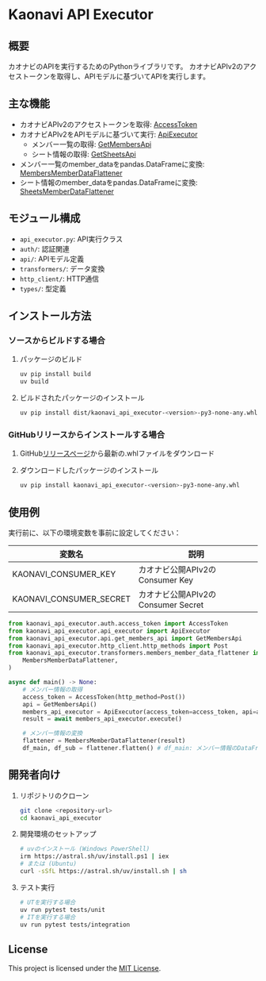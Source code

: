 # Kaonavi API Executor

## 概要
カオナビのAPIを実行するためのPythonライブラリです。
カオナビAPIv2のアクセストークンを取得し、APIモデルに基づいてAPIを実行します。

## 主な機能
- カオナビAPIv2のアクセストークンを取得: [AccessToken](./src/kaonavi_api_executor/auth/access_token.py)
- カオナビAPIv2をAPIモデルに基づいて実行: [ApiExecutor](./src/kaonavi_api_executor/api_executor.py)
  - メンバー一覧の取得: [GetMembersApi](./src/kaonavi_api_executor/api/get_members_api.py)
  - シート情報の取得: [GetSheetsApi](./src/kaonavi_api_executor/api/get_sheets_api.py)
- メンバー一覧のmember_dataをpandas.DataFrameに変換: [MembersMemberDataFlattener](./src/kaonavi_api_executor/transformers/members_member_data_flattener.py)
- シート情報のmember_dataをpandas.DataFrameに変換: [SheetsMemberDataFlattener](./src/kaonavi_api_executor/transformers/sheets_member_data_flattener.py)

## モジュール構成
- `api_executor.py`: API実行クラス
- `auth/`: 認証関連
- `api/`: APIモデル定義
- `transformers/`: データ変換
- `http_client/`: HTTP通信
- `types/`: 型定義

## インストール方法

### ソースからビルドする場合
1. パッケージのビルド
    ```bash
    uv pip install build
    uv build
    ```

2. ビルドされたパッケージのインストール
    ```bash
    uv pip install dist/kaonavi_api_executor-<version>-py3-none-any.whl
    ```

### GitHubリリースからインストールする場合
1. GitHub[リリースページ](../../releases)から最新の.whlファイルをダウンロード

2. ダウンロードしたパッケージのインストール
    ```bash
    uv pip install kaonavi_api_executor-<version>-py3-none-any.whl
    ```

## 使用例
実行前に、以下の環境変数を事前に設定してください：

| 変数名                  | 説明                               |
| ----------------------- | ---------------------------------- |
| KAONAVI_CONSUMER_KEY    | カオナビ公開APIv2のConsumer Key    |
| KAONAVI_CONSUMER_SECRET | カオナビ公開APIv2のConsumer Secret |

```python
from kaonavi_api_executor.auth.access_token import AccessToken
from kaonavi_api_executor.api_executor import ApiExecutor
from kaonavi_api_executor.api.get_members_api import GetMembersApi
from kaonavi_api_executor.http_client.http_methods import Post
from kaonavi_api_executor.transformers.members_member_data_flattener import (
    MembersMemberDataFlattener,
)

async def main() -> None:
    # メンバー情報の取得
    access_token = AccessToken(http_method=Post())
    api = GetMembersApi()
    members_api_executor = ApiExecutor(access_token=access_token, api=api)
    result = await members_api_executor.execute()

    # メンバー情報の変換
    flattener = MembersMemberDataFlattener(result)
    df_main, df_sub = flattener.flatten() # df_main: メンバー情報のDataFrame, df_sub: 兼務情報のDataFrame
```

## 開発者向け
1. リポジトリのクローン
    ```bash
    git clone <repository-url>
    cd kaonavi_api_executor
    ```

2. 開発環境のセットアップ
    ```bash
    # uvのインストール (Windows PowerShell)
    irm https://astral.sh/uv/install.ps1 | iex
    # または (Ubuntu)
    curl -sSfL https://astral.sh/uv/install.sh | sh
    ```

3. テスト実行
    ```bash
    # UTを実行する場合
    uv run pytest tests/unit
    # ITを実行する場合
    uv run pytest tests/integration
    ```

## License
This project is licensed under the [MIT License](./LICENSE).
